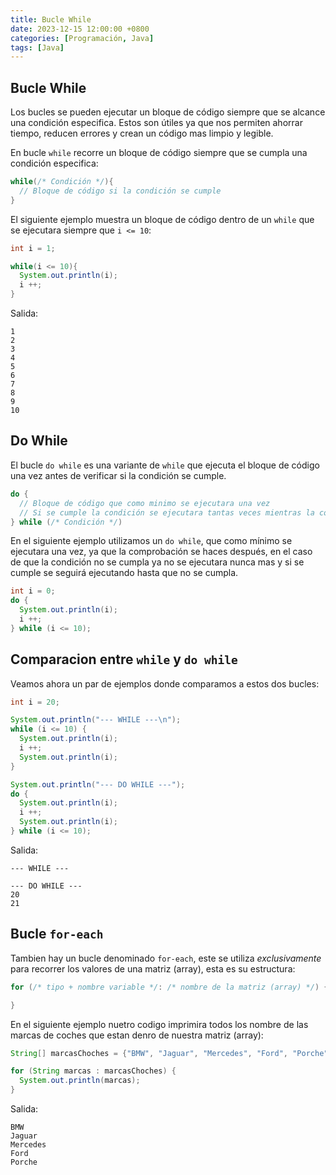 ```yaml
---
title: Bucle While
date: 2023-12-15 12:00:00 +0800
categories: [Programación, Java]
tags: [Java]
---
```


## Bucle While

Los bucles se pueden ejecutar un bloque de código siempre que se alcance una condición especifica. Estos son útiles ya que nos permiten ahorrar tiempo, reducen errores y crean un código mas limpio y legible.

En bucle `while` recorre un bloque de código siempre que se cumpla una condición especifica:

```java
while(/* Condición */){
  // Bloque de código si la condición se cumple
}
```

El siguiente ejemplo muestra un bloque de código dentro de un `while` que se ejecutara siempre que `i <= 10`:


```java
int i = 1;

while(i <= 10){
  System.out.println(i);
  i ++;
}
```

Salida: 

```text
1
2
3
4
5
6
7
8
9
10
```

## Do While

El bucle `do while` es una variante de `while` que ejecuta el bloque de código una vez antes de verificar si la condición se cumple. 

```java
do {
  // Bloque de código que como minimo se ejecutara una vez
  // Si se cumple la condición se ejecutara tantas veces mientras la condición se siga cumpliendo.
} while (/* Condición */)
```

En el siguiente ejemplo utilizamos un `do while`, que como mínimo se ejecutara una vez, ya que la comprobación se haces después, en el caso de que la condición no se cumpla ya no se ejecutara nunca mas y si se cumple se seguirá ejecutando hasta que no se cumpla.

```java
int i = 0;
do {
  System.out.println(i);
  i ++;
} while (i <= 10);
```

## Comparacion entre `while` y `do while`

Veamos ahora un par de ejemplos donde comparamos a estos dos bucles:

```java
int i = 20;

System.out.println("--- WHILE ---\n");
while (i <= 10) {
  System.out.println(i);
  i ++;
  System.out.println(i);
}

System.out.println("--- DO WHILE ---");
do {
  System.out.println(i);
  i ++;
  System.out.println(i);
} while (i <= 10);
```

Salida: 

```text
--- WHILE ---

--- DO WHILE ---
20
21
```


## Bucle `for-each`

Tambien hay un bucle denominado `for-each`, este se utiliza *exclusivamente* para recorrer los valores de una matriz (array), esta es su estructura:

```java
for (/* tipo + nombre variable */: /* nombre de la matriz (array) */) {

}
```

En el siguiente ejemplo nuetro codigo imprimira todos los nombre de las marcas de coches que estan denro de nuestra matriz (array):

```java
String[] marcasChoches = {"BMW", "Jaguar", "Mercedes", "Ford", "Porche"};

for (String marcas : marcasChoches) {
  System.out.println(marcas);
}
```

Salida:

```text
BMW
Jaguar
Mercedes
Ford
Porche
```

